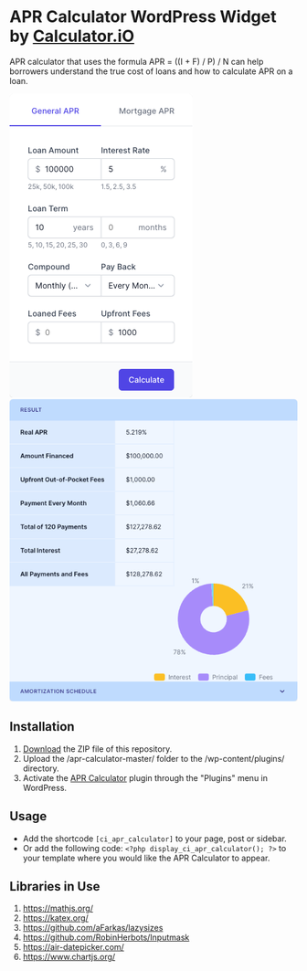 # APR Calculator WordPress Widget by [Calculator.iO](https://www.calculator.io/ "Calculator.iO Homepage")

APR calculator that uses the formula APR = ((I + F) / P) / N can help borrowers understand the true cost of loans and how to calculate APR on a loan.

![APR Calculator Input Form](/assets/images/screenshot-1.png "APR Calculator Input Form")
![APR Calculator Calculation Results](/assets/images/screenshot-2.png "APR Calculator Calculation Results")

## Installation

1. [Download](https://github.com/pub-calculator-io/age-calculator/archive/refs/heads/master.zip) the ZIP file of this repository.
2. Upload the /apr-calculator-master/ folder to the /wp-content/plugins/ directory.
3. Activate the [APR Calculator](https://www.calculator.io/apr-calculator/ "APR Calculator Homepage") plugin through the "Plugins" menu in WordPress.

## Usage
* Add the shortcode `[ci_apr_calculator]` to your page, post or sidebar.
* Or add the following code: `<?php display_ci_apr_calculator(); ?>` to your template where you would like the APR Calculator to appear.

## Libraries in Use
1. https://mathjs.org/
2. https://katex.org/
3. https://github.com/aFarkas/lazysizes
4. https://github.com/RobinHerbots/Inputmask
5. https://air-datepicker.com/
6. https://www.chartjs.org/
